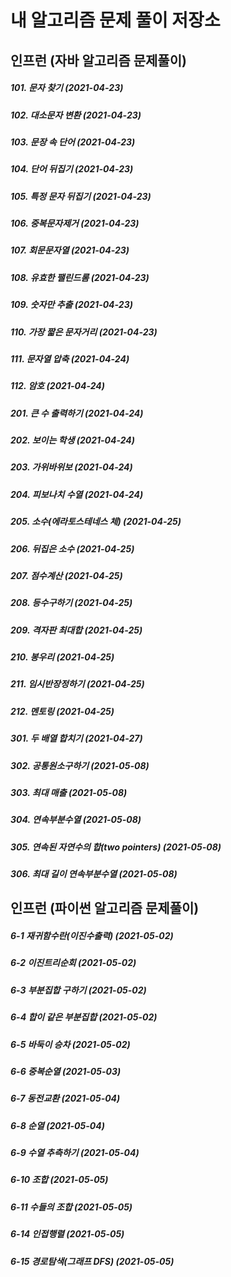 # 내 알고리즘 문제 풀이 저장소

## 인프런 (자바 알고리즘 문제풀이)

##### 101. 문자 찾기 (2021-04-23)
##### 102. 대소문자 변환 (2021-04-23)
##### 103. 문장 속 단어 (2021-04-23)
##### 104. 단어 뒤집기 (2021-04-23)
##### 105. 특정 문자 뒤집기 (2021-04-23)
##### 106. 중복문자제거 (2021-04-23)
##### 107. 회문문자열 (2021-04-23)
##### 108. 유효한 팰린드롬 (2021-04-23)
##### 109. 숫자만 추출 (2021-04-23)
##### 110. 가장 짧은 문자거리 (2021-04-23)
##### 111. 문자열 압축 (2021-04-24)
##### 112. 암호 (2021-04-24)
##### 201. 큰 수 출력하기 (2021-04-24)
##### 202. 보이는 학생 (2021-04-24)
##### 203. 가위바위보 (2021-04-24)
##### 204. 피보나치 수열 (2021-04-24)
##### 205. 소수(에라토스테네스 체) (2021-04-25)
##### 206. 뒤집은 소수 (2021-04-25)
##### 207. 점수계산 (2021-04-25)
##### 208. 등수구하기 (2021-04-25)
##### 209. 격자판 최대합 (2021-04-25)
##### 210. 봉우리 (2021-04-25)
##### 211. 임시반장정하기 (2021-04-25)
##### 212. 멘토링 (2021-04-25)
##### 301. 두 배열 합치기 (2021-04-27)
##### 302. 공통원소구하기 (2021-05-08)
##### 303. 최대 매출 (2021-05-08)
##### 304. 연속부분수열 (2021-05-08)
##### 305. 연속된 자연수의 합(two pointers)  (2021-05-08)
##### 306. 최대 길이 연속부분수열 (2021-05-08)

## 인프런 (파이썬 알고리즘 문제풀이)
##### 6-1 재귀함수란(이진수출력) (2021-05-02)
##### 6-2 이진트리순회 (2021-05-02)
##### 6-3 부분집합 구하기 (2021-05-02)
##### 6-4 합이 같은 부분집합 (2021-05-02)
##### 6-5 바둑이 승차 (2021-05-02)
##### 6-6 중복순열 (2021-05-03)
##### 6-7 동전교환 (2021-05-04)
##### 6-8 순열 (2021-05-04)
##### 6-9 수열 추측하기 (2021-05-04)
##### 6-10 조합 (2021-05-05)
##### 6-11 수들의 조합 (2021-05-05)
##### 6-14 인접행렬 (2021-05-05)
##### 6-15 경로탐색(그래프 DFS) (2021-05-05)